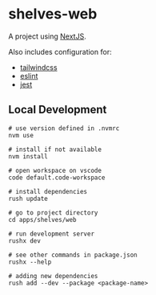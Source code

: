 # shelves-web

A project using [NextJS](http://nextjs.org/).

Also includes configuration for:

- [tailwindcss](https://tailwindcss.com/)
- [eslint](https://eslint.org/)
- [jest](https://jestjs.io/)

## Local Development

```
# use version defined in .nvmrc
nvm use

# install if not available
nvm install

# open workspace on vscode
code default.code-workspace

# install dependencies
rush update

# go to project directory
cd apps/shelves/web

# run development server
rushx dev

# see other commands in package.json
rushx --help

# adding new dependencies
rush add --dev --package <package-name>
```

